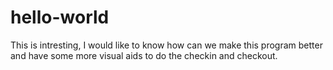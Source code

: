 # hello-world

This is intresting, I would like to know how can we make this program better and have some more visual aids to do the checkin and checkout.
